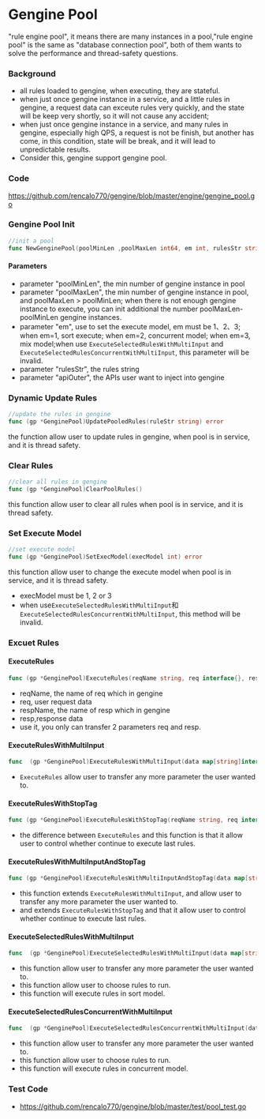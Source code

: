 # Gengine Pool
"rule engine pool", it means there are  many instances in a pool,"rule engine pool" is the same as "database connection pool", both of them wants to solve the performance and thread-safety questions.

### Background

- all rules loaded to gengine, when executing, they are stateful.
- when just once gengine instance in a service, and a little rules in gengine, a request data can exceute rules very quickly, and the state will be keep very shortly, so it will not cause any accident;
- when just once gengine instance in a service, and many rules in gengine, especially high QPS, a request is not be finish, but another has come, in this condition, state will be break, and it will lead to unpredictable results.
- Consider this, gengine support gengine pool.

### Code
https://github.com/rencalo770/gengine/blob/master/engine/gengine_pool.go

### Gengine Pool Init
```go
//init a pool
func NewGenginePool(poolMinLen ,poolMaxLen int64, em int, rulesStr string, apiOuter map[string]interface{})
```
#### Parameters
- parameter "poolMinLen", the min number of gengine instance in pool 
- parameter "poolMaxLen", the min number of gengine instance in pool, and poolMaxLen > poolMinLen; when there is not enough gengine instance to execute, you can init additional the number poolMaxLen-poolMinLen gengine instances.
- parameter "em", use to set the execute model, em must be 1、2、3; when em=1, sort execute; when em=2, concurrent model; when em=3, mix model;when use ```ExecuteSelectedRulesWithMultiInput``` and ```ExecuteSelectedRulesConcurrentWithMultiInput```, this parameter will be invalid.
- parameter "rulesStr", the rules string
- parameter "apiOuter", the APIs user want to inject into gengine

### Dynamic Update Rules
```go 
//update the rules in gengine
func (gp *GenginePool)UpdatePooledRules(ruleStr string) error
```
the function allow user to update rules in gengine, when pool is in service, and it is thread safety.

### Clear Rules
```go
//clear all rules in gengine
func (gp *GenginePool)ClearPoolRules()
```
this function allow user to clear all rules when pool is in service, and it is thread safety.

### Set Execute Model
```go
//set execute model
func (gp *GenginePool)SetExecModel(execModel int) error 
```
this function allow user to change the execute model when pool is in service, and it is thread safety.
- execModel must be 1, 2 or 3
- when use```ExecuteSelectedRulesWithMultiInput```和```ExecuteSelectedRulesConcurrentWithMultiInput```, this method will be invalid.

### Excuet Rules

#### ExecuteRules
 ```go
func (gp *GenginePool)ExecuteRules(reqName string, req interface{}, respName string, resp interface{}) error
```
- reqName, the name of req which in gengine
- req, user request data
- respName, the name of resp which in gengine
- resp,response data
- use it, you only can transfer 2 parameters req and resp. 

#### ExecuteRulesWithMultiInput
```go
func  (gp *GenginePool)ExecuteRulesWithMultiInput(data map[string]interface{}) error
```
- ```ExecuteRules``` allow user to transfer any more parameter the user wanted to.

#### ExecuteRulesWithStopTag
```go
func (gp *GenginePool)ExecuteRulesWithStopTag(reqName string, req interface{}, respName string, resp interface{}, stag *Stag) error
```
- the difference between ```ExecuteRules``` and this function  is that it allow user to control whether continue to execute last rules.

#### ExecuteRulesWithMultiInputAndStopTag
```go
func (gp *GenginePool)ExecuteRulesWithMultiInputAndStopTag(data map[string]interface{}, stag *Stag) error 
```
- this function extends ```ExecuteRulesWithMultiInput```, and allow user to transfer any more parameter the user wanted to.
- and  extends ```ExecuteRulesWithStopTag``` and that it allow user to control whether continue to execute last rules.

#### ExecuteSelectedRulesWithMultiInput
```go
func  (gp *GenginePool)ExecuteSelectedRulesWithMultiInput(data map[string]interface{}, names []string) error
```
- this function allow user to transfer any more parameter the user wanted to.
- this function allow user to choose rules to run.
- this function will execute rules in sort model.

#### ExecuteSelectedRulesConcurrentWithMultiInput
```go
func  (gp *GenginePool)ExecuteSelectedRulesConcurrentWithMultiInput(data map[string]interface{}, names []string) error
```
- this function allow user to transfer any more parameter the user wanted to.
- this function allow user to choose rules to run.
- this function will execute rules in concurrent model.


### Test Code
- https://github.com/rencalo770/gengine/blob/master/test/pool_test.go
